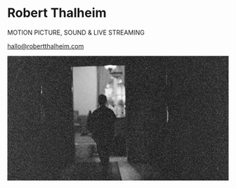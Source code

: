 # Robert Thalheim

MOTION PICTURE, SOUND & LIVE STREAMING

hallo@robertthalheim.com

![heavygrain](https://raw.githubusercontent.com/RobertThalheim/RobertThalheim.github.io/master/WEBSITE_bg_%3D!.jpg)
